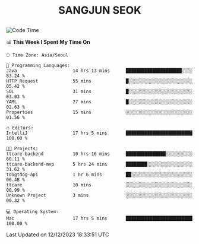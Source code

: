 <h1>
 <p align="center">
   SANGJUN SEOK
 </p>
</h1>

<!--START_SECTION:waka-->
![Code Time](http://img.shields.io/badge/Code%20Time-3%2C090%20hrs%206%20mins-blue)

📊 **This Week I Spent My Time On** 

```text
🕑︎ Time Zone: Asia/Seoul

💬 Programming Languages: 
Java                     14 hrs 13 mins      █████████████████████░░░░   83.24 % 
HTTP Request             55 mins             █░░░░░░░░░░░░░░░░░░░░░░░░   05.42 % 
SQL                      31 mins             █░░░░░░░░░░░░░░░░░░░░░░░░   03.03 % 
YAML                     27 mins             █░░░░░░░░░░░░░░░░░░░░░░░░   02.63 % 
Properties               15 mins             ░░░░░░░░░░░░░░░░░░░░░░░░░   01.56 % 

🔥 Editors: 
IntelliJ                 17 hrs 5 mins       █████████████████████████   100.00 % 

🐱‍💻 Projects: 
ttcare-backend           10 hrs 16 mins      ███████████████░░░░░░░░░░   60.11 % 
ttcare-backend-mvp       5 hrs 24 mins       ████████░░░░░░░░░░░░░░░░░   31.62 % 
tdogtdog-api             1 hr 6 mins         ██░░░░░░░░░░░░░░░░░░░░░░░   06.48 % 
ttcare                   10 mins             ░░░░░░░░░░░░░░░░░░░░░░░░░   00.99 % 
Unknown Project          3 mins              ░░░░░░░░░░░░░░░░░░░░░░░░░   00.32 % 

💻 Operating System: 
Mac                      17 hrs 5 mins       █████████████████████████   100.00 % 
```


 Last Updated on 12/12/2023 18:33:51 UTC
<!--END_SECTION:waka-->
